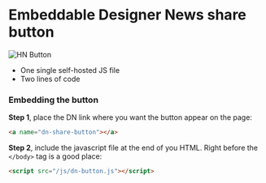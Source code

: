 
# Embeddable Designer News share button
![HN Button](http://www.pauldessert.com/images/dn-sample.jpg)
- One single self-hosted JS file
- Two lines of code

### Embedding the button

**Step 1**, place the DN link where you want the button appear on the page:

```html
<a name="dn-share-button"></a>
```

**Step 2**, include the javascript file at the end of you HTML. Right before the ```</body>``` tag is a good place:

```html
<script src="/js/dn-button.js"></script>
```


